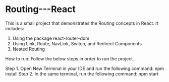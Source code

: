 # Routing---React

This is a small project that demonstrates the Routing concepts in React.
It includes:

1. Using the package react-router-dom
2. Using Link, Route, NavLink, Switch, and Redirect Components
3. Nested Routing

How to run:
Follow the below steps in order to run the project.

Step 1. Open New Terminal in your IDE and run the following command:
	npm install
Step 2. In the same terminal, run the following command:
	npm start

